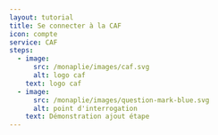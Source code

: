 ```yaml
---
layout: tutorial
title: Se connecter à la CAF
icon: compte
service: CAF
steps:
  - image:
      src: /monaplie/images/caf.svg
      alt: logo caf
    text: logo caf
  - image:
      src: /monaplie/images/question-mark-blue.svg
      alt: point d'interrogation
    text: Démonstration ajout étape
---
```

